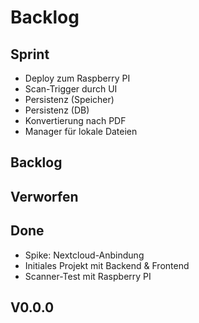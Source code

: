 # Backlog

## Sprint

* Deploy zum Raspberry PI
* Scan-Trigger durch UI
* Persistenz (Speicher)
* Persistenz (DB)
* Konvertierung nach PDF
* Manager für lokale Dateien

## Backlog

## Verworfen

## Done

* Spike: Nextcloud-Anbindung
* Initiales Projekt mit Backend & Frontend
* Scanner-Test mit Raspberry PI

## V0.0.0

